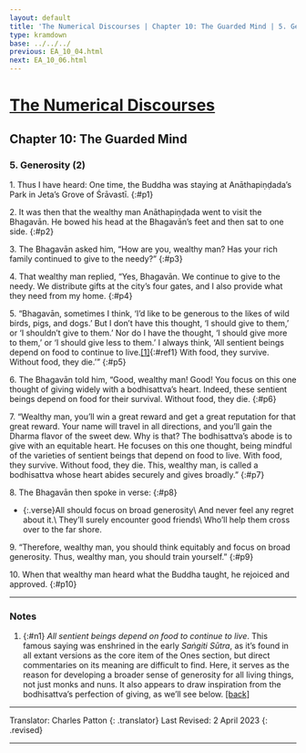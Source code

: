 ```yaml
---
layout: default
title: 'The Numerical Discourses | Chapter 10: The Guarded Mind | 5. Generosity (2)'
type: kramdown
base: ../../../
previous: EA_10_04.html
next: EA_10_06.html
---
```


# [The Numerical Discourses](../index.html)
## Chapter 10: The Guarded Mind
### 5. Generosity (2)

1\. Thus I have heard: One time, the Buddha was staying at Anāthapiṇḍada’s Park in Jeta’s Grove of Śrāvastī.
{:#p1}

2\. It was then that the wealthy man Anāthapiṇḍada went to visit the Bhagavān. He bowed his head at the Bhagavān’s feet and then sat to one side.
{:#p2}

3\. The Bhagavān asked him, “How are you, wealthy man? Has your rich family continued to give to the needy?”
{:#p3}

4\. That wealthy man replied, “Yes, Bhagavān. We continue to give to the needy. We distribute gifts at the city’s four gates, and I also provide what they need from my home.
{:#p4}

5\. “Bhagavān, sometimes I think, ‘I’d like to be generous to the likes of wild birds, pigs, and dogs.’ But I don’t have this thought, ‘I should give to them,’ or ‘I shouldn’t give to them.’ Nor do I have the thought, ‘I should give more to them,’ or ‘I should give less to them.’ I always think, ‘All sentient beings depend on food to continue to live.[\[1\]](#n1){:#ref1} With food, they survive. Without food, they die.’”
{:#p5}

6\. The Bhagavān told him, “Good, wealthy man! Good! You focus on this one thought of giving widely with a bodhisattva’s heart. Indeed, these sentient beings depend on food for their survival. Without food, they die.
{:#p6}

7\. “Wealthy man, you’ll win a great reward and get a great reputation for that great reward. Your name will travel in all directions, and you’ll gain the Dharma flavor of the sweet dew. Why is that? The bodhisattva’s abode is to give with an equitable heart. He focuses on this one thought, being mindful of the varieties of sentient beings that depend on food to live. With food, they survive. Without food, they die. This, wealthy man, is called a bodhisattva whose heart abides securely and gives broadly.”
{:#p7}

8\. The Bhagavān then spoke in verse:
{:#p8}

* {:.verse}All should focus on broad generosity\\
And never feel any regret about it.\\
They’ll surely encounter good friends\\
Who’ll help them cross over to the far shore.

9\. “Therefore, wealthy man, you should think equitably and focus on broad generosity. Thus, wealthy man, you should train yourself.”
{:#p9}

10\. When that wealthy man heard what the Buddha taught, he rejoiced and approved.
{:#p10}

---

### Notes

1. {:#n1} *All sentient beings depend on food to continue to live*. This famous saying was enshrined in the early *Saṅgiti Sūtra*, as it’s found in all extant versions as the core item of the Ones section, but direct commentaries on its meaning are difficult to find. Here, it serves as the reason for developing a broader sense of generosity for all living things, not just monks and nuns. It also appears to draw inspiration from the bodhisattva’s perfection of giving, as we’ll see below. [\[back\]](#ref1)

---

Translator: Charles Patton
{: .translator}
Last Revised: 2 April 2023
{: .revised}

---